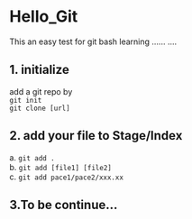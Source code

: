 # Hello_Git
This an easy test for git bash learning 
......
....
## 1. initialize
add a git repo by  
`git init`  
`git clone [url]`
## 2. add your file to Stage/Index  
a. `git add .`  
b. `git add [file1] [file2]`  
c. `git add pace1/pace2/xxx.xx`
## 3.To be continue... 
